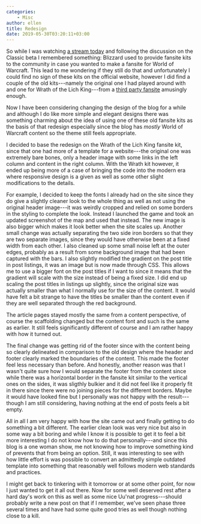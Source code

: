```yaml
---
categories:
    - Misc
author: ellen
title: Redesign
date: 2019-05-30T03:20:11+03:00
---
```

So while I was watching [a stream today](https://www.twitch.tv/onkelbarlow) and following the discussion on the Classic beta I remembered something: Blizzard used to provide fansite kits to the community in case you wanted to make a fansite for World of Warcraft. This lead to me wondering if they still do that and unfortunately I could find no sign of these kits on the official website, however I did find a couple of the old kits---namely the original one I had played around with and one for Wrath of the Lich King---from a [third party fansite](https://wow.4fansites.de/downloadsfansitekit.php) amusingly enough.


Now I have been considering changing the design of the blog for a while and although I do like more simple and elegant designs there was something charming about the idea of using one of these old fansite kits as the basis of that redesign especially since the blog has *mostly* World of Warcraft content so the theme still feels appropriate.
<!--more-->


I decided to base the redesign on the Wrath of the Lich King fansite kit, since that one had more of a template for a website---the original one was extremely bare bones, only a header image with some links in the left column and content in the right column. With the Wrath kit however, it ended up being more of a case of bringing the code into the modern era where responsive design is a given as well as some other slight modifications to the details.

For example, I decided to keep the fonts I already had on the site since they do give a slightly cleaner look to the whole thing as well as not using the original header image---it was weirdly cropped and relied on some borders in the styling to complete the look. Instead I launched the game and took an updated screenshot of the map and used that instead. The new image is also bigger which makes it look better when the site scales up. Another small change was actually separating the two side iron borders so that they are two separate images, since they would have otherwise been at a fixed width from each other. I also cleaned up some small noise left at the outer edges, probably as a result from some background image that had been captured with the bars. I also slightly modified the gradient on the post title in post listings, it was an image but is now made through CSS. This allows me to use a bigger font on the post titles if I want to since it means that the gradient will scale with the size instead of being a fixed size. I did end up scaling the post titles in listings up slightly, since the original size was actually smaller than what I normally use for the size of the content. It would have felt a bit strange to have the titles be smaller than the content even if they are well separated through the red background.

The article pages stayed mostly the same from a content perspective, of course the scaffolding changed but the content font and such is the same as earlier. It still feels significantly different of course and I am rather happy with how it turned out.

The final change was getting rid of the footer since with the content being so clearly delineated in comparison to the old design where the header and footer clearly marked the boundaries of the content. This made the footer feel less necessary than before. And honestly, another reason was that I wasn't quite sure how I would separate the footer from the content since while there was a horizontal border in the fansite kit similar to the vertical ones on the sides, it was sligthly bulkier and it did not feel like it properly fit in there since there were no joining pieces for the different borders. Maybe it would have looked fine but I personally was not happy with the result---though I am still considering, having nothing at the end of posts feels a bit empty.

All in all I am very happy with how the site came out and finally getting to do something a bit different. The earlier clean look was very nice but also in some way a bit boring and while I know it is possible to get it to feel a bit more interesting I do not know how to do that personally---and since this blog is a one woman show, me not knowing how to improve something kind of prevents that from being an option. Still, it was interesting to see with how little effort is was possible to convert an admittedly simple outdated template into something that reasonably well follows modern web standards and practices.

I might get back to tinkering with it tomorrow or at some other point, for now I just wanted to get it all out there. Now for some well deserved rest after a hard day's work on this as well as some nice Uu'nat progress---should probably write a new post on that if I remember, we've seen phase three several times and have had some quite good tries as well though nothing close to a kill.